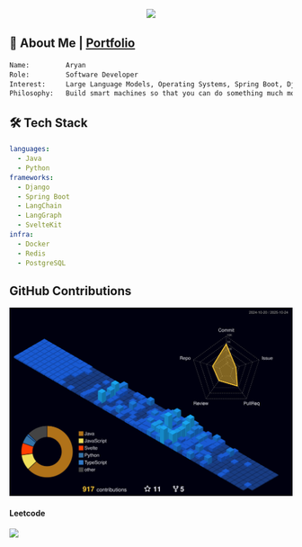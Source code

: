 <p align="center">
  <img src="https://readme-typing-svg.demolab.com?font=Fira+Code&size=22&pause=700&color=0366D6&center=true&vCenter=true&width=700&lines=Hey+there!;I+am+Aryan;I+love+to+build+and+deploy+applications" />
</p>

## 📖 About Me | [Portfolio](https://omaryan.vercel.app)
```txt
Name:         Aryan
Role:         Software Developer
Interest:     Large Language Models, Operating Systems, Spring Boot, Django
Philosophy:   Build smart machines so that you can do something much more meaningful.
```
## 🛠️ Tech Stack
```yaml
languages:
  - Java
  - Python
frameworks:
  - Django
  - Spring Boot
  - LangChain
  - LangGraph
  - SvelteKit
infra:
  - Docker
  - Redis
  - PostgreSQL
```

## GitHub Contributions
<picture>
  <source media="(prefers-color-scheme: dark)" srcset="https://raw.githubusercontent.com/cyberpsychofc/cyberpsychofc/main/profile-3d-contrib/profile-night-view.svg" />
  <source media="(prefers-color-scheme: light)" srcset="https://raw.githubusercontent.com/cyberpsychofc/cyberpsychofc/main/profile-3d-contrib/profile-green-animate.svg" />
  <img src="https://raw.githubusercontent.com/cyberpsychofc/cyberpsychofc/main/profile-3d-contrib/profile-night-view.svg" />
</picture>

<!--<img src="https://profile-counter.glitch.me/cyberpsychofc/count.svg"/>-->

<p align="center">
<h4 align="left">Leetcode</h4>
<img  align=top flex-grow=1 src="https://leetcard.jacoblin.cool/cyberpsych?theme=dark&font=Arial&ext=heatmap" /> 

<!--
  <h4 align="left">Badges</h4>
<a href="https://leetcode.com/cyberpsych/" target="_blank"><img align="center" src="https://assets.leetcode.com/static_assets/marketing/2024-50-lg.png" alt="bdge" height="100" width="100" /></a>
<a href="https://leetcode.com/cyberpsych/" target="_blank"><img align="center" src="https://assets.leetcode.com/static_assets/public/images/badges/dcc-2024-8.png" alt="bdge" height="100" width="100" /></a>
  </p>
-->
